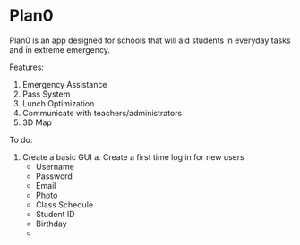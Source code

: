 # Plan0
Plan0 is an app designed for schools that will aid students in everyday tasks and in extreme emergency. 

Features:
1. Emergency Assistance
2. Pass System
3. Lunch Optimization
4. Communicate with teachers/administrators
5. 3D Map

To do:
1. Create a basic GUI
  a. Create a first time log in for new users
    - Username
    - Password
    - Email
    - Photo
    - Class Schedule
    - Student ID
    - Birthday
    - 
